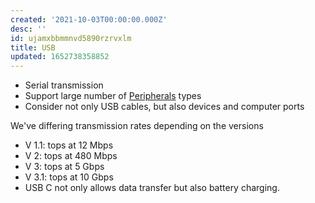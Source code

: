 ```yaml
---
created: '2021-10-03T00:00:00.000Z'
desc: ''
id: ujamxbbmmnvd5890rzrvxlm
title: USB
updated: 1652738358852
---
```

   
   
- Serial transmission   
- Support large number of [Peripherals](../devlog/peripherals.md) types   
- Consider not only USB cables, but also devices and computer ports   
   
We've differing transmission rates depending on the versions   
   
   
- V 1.1: tops at 12 Mbps   
- V 2: tops at 480 Mbps   
- V 3: tops at 5 Gbps   
- V 3.1: tops at 10 Gbps   
- USB C not only allows data transfer but also battery charging.